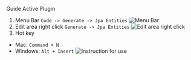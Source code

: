 Guide
Active Plugin
1. Menu Bar `Code -> Generate -> Jpa Entities`
![Menu Bar](doc/menu_code_generate.png)
2. Edit area right click `Generate -> Jpa Entities`
![Edit area right click](doc/right_click_generate.png)
3. Hot key
 - Mac: `Command + N`
 - Windows: `Alt + Insert`
![Instruction for use](doc/jpa-support.gif)